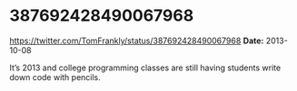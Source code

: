 # 387692428490067968
https://twitter.com/TomFrankly/status/387692428490067968
**Date:** 2013-10-08

It’s 2013 and college programming classes are still having students write down code with pencils.
